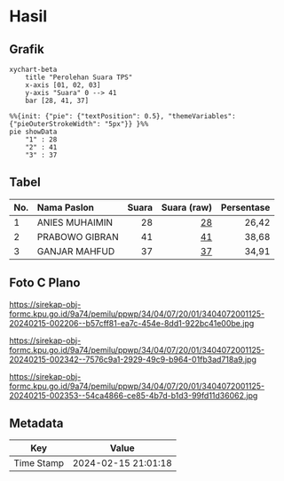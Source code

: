 # Hasil

## Grafik

```mermaid
xychart-beta
    title "Perolehan Suara TPS"
    x-axis [01, 02, 03]
    y-axis "Suara" 0 --> 41
    bar [28, 41, 37]
```

```mermaid
%%{init: {"pie": {"textPosition": 0.5}, "themeVariables": {"pieOuterStrokeWidth": "5px"}} }%%
pie showData
    "1" : 28
    "2" : 41
    "3" : 37
```

## Tabel

| No. | Nama Paslon    | Suara | Suara (raw) | Persentase |
|:--- |:-------------- | -----:| -----------:| ----------:|
| 1   | ANIES MUHAIMIN | 28    | [28][p-1]   | 26,42      |
| 2   | PRABOWO GIBRAN | 41    | [41][p-2]   | 38,68      |
| 3   | GANJAR MAHFUD  | 37    | [37][p-3]   | 34,91      |


[p-1]: https://github.com/gigit-pemilu/pemilu-2024-34-di-yogyakarta/blob/main/pilpres/hitung-suara/sub/34-di-yogyakarta/sub/04-sleman/sub/07-depok/sub/2001-caturtunggal/sub/125-tps/sub/paslon-1.txt
[p-2]: https://github.com/gigit-pemilu/pemilu-2024-34-di-yogyakarta/blob/main/pilpres/hitung-suara/sub/34-di-yogyakarta/sub/04-sleman/sub/07-depok/sub/2001-caturtunggal/sub/125-tps/sub/paslon-2.txt
[p-3]: https://github.com/gigit-pemilu/pemilu-2024-34-di-yogyakarta/blob/main/pilpres/hitung-suara/sub/34-di-yogyakarta/sub/04-sleman/sub/07-depok/sub/2001-caturtunggal/sub/125-tps/sub/paslon-3.txt

## Foto C Plano

https://sirekap-obj-formc.kpu.go.id/9a74/pemilu/ppwp/34/04/07/20/01/3404072001125-20240215-002206--b57cff81-ea7c-454e-8dd1-922bc41e00be.jpg

https://sirekap-obj-formc.kpu.go.id/9a74/pemilu/ppwp/34/04/07/20/01/3404072001125-20240215-002342--7576c9a1-2929-49c9-b964-01fb3ad718a9.jpg

https://sirekap-obj-formc.kpu.go.id/9a74/pemilu/ppwp/34/04/07/20/01/3404072001125-20240215-002353--54ca4866-ce85-4b7d-b1d3-99fd11d36062.jpg


## Metadata

| Key        | Value               |
| ---------- | ------------------- |
| Time Stamp | 2024-02-15 21:01:18 |



